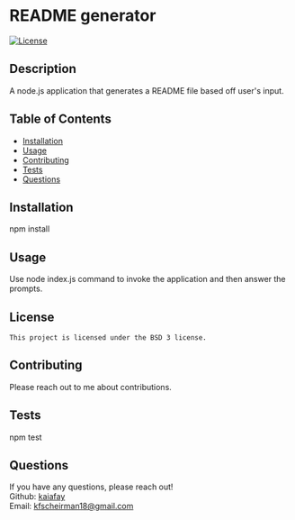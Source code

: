 # README generator
  [![License](https://img.shields.io/badge/License-BSD_3--Clause-blue.svg)](https://opensource.org/licenses/BSD-3-Clause)

  ## Description
  A node.js application that generates a README file based off user's input.

  ## Table of Contents
  * [Installation](#installation)
  * [Usage](#usage)
  * [Contributing](#contributing)
  * [Tests](#tests)
  * [Questions](#questions)
  
  ## Installation
  npm install 

  ## Usage
  Use node index.js command to invoke the application and then answer the prompts.
  ## License
    This project is licensed under the BSD 3 license. 

  ## Contributing
  Please reach out to me about contributions.

  ## Tests
  npm test

  ## Questions
  If you have any questions, please reach out! <br />
  Github: [kaiafay](https://github.com/kaiafay) <br />
  Email: [kfscheirman18@gmail.com](mailto:kfscheirman18@gmail.com)

